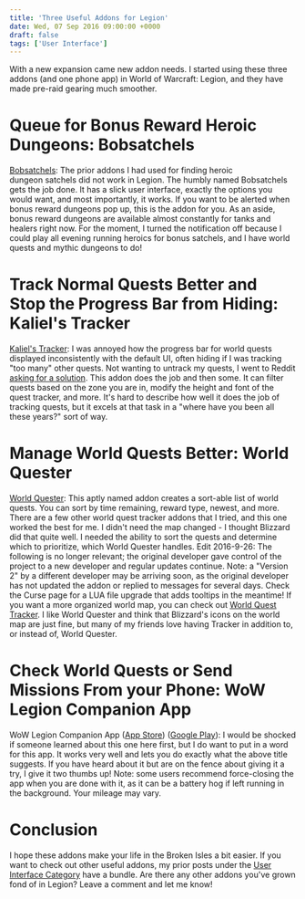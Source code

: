 ```yaml
---
title: 'Three Useful Addons for Legion'
date: Wed, 07 Sep 2016 09:00:00 +0000
draft: false
tags: ['User Interface']
---
```


With a new expansion came new addon needs. I started using these three addons (and one phone app) in World of Warcraft: Legion, and they have made pre-raid gearing much smoother.

Queue for Bonus Reward Heroic Dungeons: Bobsatchels
===================================================

[Bobsatchels](https://mods.curse.com/addons/wow/bobsatchels): The prior addons I had used for finding heroic dungeon satchels did not work in Legion. The humbly named Bobsatchels gets the job done. It has a slick user interface, exactly the options you would want, and most importantly, it works. If you want to be alerted when bonus reward dungeons pop up, this is the addon for you. As an aside, bonus reward dungeons are available almost constantly for tanks and healers right now. For the moment, I turned the notification off because I could play all evening running heroics for bonus satchels, and I have world quests and mythic dungeons to do!

Track Normal Quests Better and Stop the Progress Bar from Hiding: Kaliel's Tracker
==================================================================================

[Kaliel's Tracker](https://mods.curse.com/addons/wow/kaliels-tracker): I was annoyed how the progress bar for world quests displayed inconsistently with the default UI, often hiding if I was tracking "too many" other quests. Not wanting to untrack my quests, I went to Reddit [asking for a solution](https://www.reddit.com/r/WowUI/comments/510s3n/help_world_quest_progress_bar_any_way_to_get_it/). This addon does the job and then some. It can filter quests based on the zone you are in, modify the height and font of the quest tracker, and more. It's hard to describe how well it does the job of tracking quests, but it excels at that task in a "where have you been all these years?" sort of way.

Manage World Quests Better: World Quester
=========================================

[World Quester](https://mods.curse.com/addons/wow/world-quester): This aptly named addon creates a sort-able list of world quests. You can sort by time remaining, reward type, newest, and more. There are a few other world quest tracker addons that I tried, and this one worked the best for me. I didn't need the map changed - I thought Blizzard did that quite well. I needed the ability to sort the quests and determine which to prioritize, which World Quester handles. Edit 2016-9-26: The following is no longer relevant; the original developer gave control of the project to a new developer and regular updates continue. Note: a "Version 2" by a different developer may be arriving soon, as the original developer has not updated the addon or replied to messages for several days. Check the Curse page for a LUA file upgrade that adds tooltips in the meantime! If you want a more organized world map, you can check out [World Quest Tracker](https://mods.curse.com/addons/wow/world-quest-tracker). I like World Quester and think that Blizzard's icons on the world map are just fine, but many of my friends love having Tracker in addition to, or instead of, World Quester.

Check World Quests or Send Missions From your Phone: WoW Legion Companion App
=============================================================================

WoW Legion Companion App ([App Store](https://itunes.apple.com/us/app/wow-legion-companion/id1125608061)) ([Google Play](https://play.google.com/store/apps/details?id=com.blizzard.wowcompanion)): I would be shocked if someone learned about this one here first, but I do want to put in a word for this app. It works very well and lets you do exactly what the above title suggests. If you have heard about it but are on the fence about giving it a try, I give it two thumbs up! Note: some users recommend force-closing the app when you are done with it, as it can be a battery hog if left running in the background. Your mileage may vary.

Conclusion
==========

I hope these addons make your life in the Broken Isles a bit easier. If you want to check out other useful addons, my prior posts under the [User Interface Category](http://raidadvice.com/category/user-interface/) have a bundle. Are there any other addons you've grown fond of in Legion? Leave a comment and let me know!